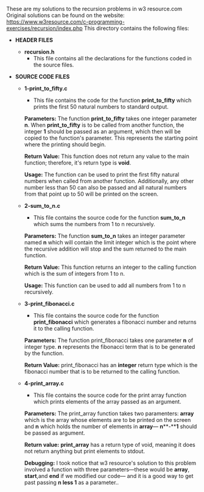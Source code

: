 These are my solutions to the recursion problems in w3 resource.com 
Original solutions can be found on the website: https://www.w3resource.com/c-programming-exercises/recursion/index.php
This directory contains the following files:

* **HEADER FILES**

	* **recursion.h**
		- This file contains all the declarations for the functions coded in the source files.

* **SOURCE CODE FILES**
	* **1-print_to_fifty.c**
		- This file contains the code for the function **print_to_fifty** which prints the first 50 natural numbers
		  to standard output.

		**Parameters:** 
		The function **print_to_fifty** takes one integer parameter **n**. When **print_to_fifty** is to be called from another function,
		the integer **1** should be passed as an argument, which then will be copied to the function's parameter. This
		represents the starting point where the printing should begin.

		**Return Value:** 
		This function does not return any value to the main function; therefore, it's return type is **void**.

		**Usage:** 
		The function can be used to print the first fifty natural numbers when called from another function.
		Additionally, any other number less than 50 can also be passed and all natural numbers from that point up
		to 50 will be printed on the screen.

	* **2-sum_to_n.c**
		- This file contains the source code for the function **sum_to_n** which sums the numbers from 1 to n recursively.
		
		**Parameters:**
		The function **sum_to_n** takes an integer parameter named **n** which will contain the limit integer which is
		the point where the recursive addition will stop and the sum returned to the main function.
		
		**Return Value:** 
		This function returns an integer to the calling function which is the sum of integers from 1 to n.
		
		**Usage:** 
		This function can be used to add all numbers from 1 to n recursively.
	* **3-print_fibonacci.c**
		- This file contains the source code for the function **print_fibonacci** which generates a fibonacci
		  number and returns it to the calling function.
		
		**Parameters:** 
		The function print_fibonacci takes one parameter **n** of integer type. **n** represents the fibonacci
		term that is to be generated by the function.
		
		**Return Value:** 
		print_fibonacci has an **integer** return type which is the fibonacci number that is to be returned to the 
		calling function.
	* **4-print_array.c**
		- This file contains the source code for the print array function which prints elements of the array passed
		as an argument.

		**Parameters:**
		The print_array function takes two paramenters: **array** which is the array whose elements are to be printed
		on the screen and **n** which holds the number of elements in **array**— **n****-****1** should be passed as
		argument.
		
		**Return value:**
		**print_array** has a return type of void, meaning it does not return anything but print elements to stdout.

		**Debugging:**
		I took notice that w3 resource's solution to this problem involved a function with three parameters—these would be
		**array**, **start**,and **end** if we modified our code— and it is a good way to get past passing **n less 1** as a 
		parameter..
		
